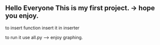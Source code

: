 Hello Everyone
This is my first project.
-> hope you enjoy.
------------------
to insert function insert it in inserter

to run it use all.py
--> enjoy graphing.
